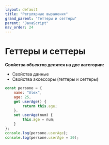 ```yaml
---
layout: default
title: "Регулярные выражения"
grand_parent: "Геттеры и сеттеры"
parent: "JavaScript"
nav_order: 24
---
```


# Геттеры и сеттеры

**Свойства объектов делятся на две категории:**
- Свойства данные
- Свойства аксессоры (геттеры и сеттеры)

```javascript
const persone = {
    name: "Alex",
    age: 25,
    get userAge() {
        return this.age;
    },
    set userAge(num) {
        this.age = num;
    }
};
console.log(persone.userAge);
console.log(persone.userAge = 30);
```
